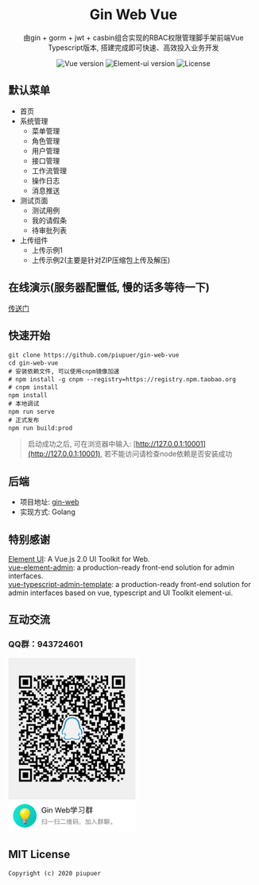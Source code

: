 <h1 align="center">Gin Web Vue</h1>

<div align="center">
由gin + gorm + jwt + casbin组合实现的RBAC权限管理脚手架前端Vue Typescript版本, 搭建完成即可快速、高效投入业务开发
<p align="center">
<img src="https://img.shields.io/badge/Vue-2.6.11-brightgreen" alt="Vue version"/>
<img src="https://img.shields.io/badge/ElementUI-2.13.0-brightgreen" alt="Element-ui version"/>
<img src="https://img.shields.io/github/license/piupuer/gin-web-vue" alt="License"/>
</p>
</div>

## 默认菜单

- 首页
- 系统管理
  - 菜单管理
  - 角色管理
  - 用户管理
  - 接口管理
  - 工作流管理
  - 操作日志
  - 消息推送
- 测试页面
  - 测试用例
  - 我的请假条
  - 待审批列表
- 上传组件
  - 上传示例1
  - 上传示例2(主要是针对ZIP压缩包上传及解压)

## 在线演示(服务器配置低, 慢的话多等待一下)

[传送门](http://106.75.132.201/)


## 快速开始

```
git clone https://github.com/piupuer/gin-web-vue
cd gin-web-vue
# 安装依赖文件, 可以使用cnpm镜像加速
# npm install -g cnpm --registry=https://registry.npm.taobao.org
# cnpm install
npm install
# 本地调试
npm run serve
# 正式发布
npm run build:prod
```

> 启动成功之后, 可在浏览器中输入: [http://127.0.0.1:10001](http://127.0.0.1:10001), 若不能访问请检查node依赖是否安装成功

## 后端

- 项目地址: [gin-web](https://github.com/piupuer/gin-web)
- 实现方式: Golang

## 特别感谢

[Element UI](https://github.com/ElemeFE/element): A Vue.js 2.0 UI Toolkit for Web.
<br/>
[vue-element-admin](https://github.com/PanJiaChen/vue-element-admin): a production-ready front-end solution for admin interfaces.
<br/>
[vue-typescript-admin-template](https://github.com/Armour/vue-typescript-admin-template): a production-ready front-end solution for admin interfaces based on vue, typescript and UI Toolkit element-ui.
<br/>

## 互动交流

### QQ群：943724601

<img src="https://github.com/piupuer/gin-web-images/blob/master/contact/qq_group.jpeg?raw=true" width="256" alt="QQ群" />

## MIT License

    Copyright (c) 2020 piupuer
